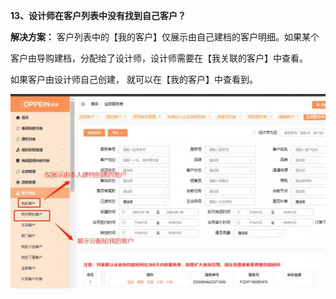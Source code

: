 **13、设计师在客户列表中没有找到自己客户？**

**解决方案：** 客户列表中的【我的客户】仅展示由自己建档的客户明细。如果某个

客户由导购建档，分配给了设计师，设计师需要在【我关联的客户】中查看。

如果客户由设计师自己创建，  就可以在【我的客户】中查看到。


![](Aspose.Words.743ec09f-69f1-423f-8ce4-456105bed2a1.023.jpeg)





